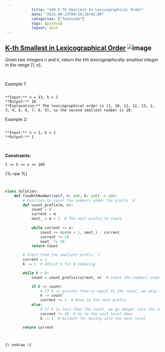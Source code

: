 ```yaml
---
            title: "440 K Th Smallest In Lexicographical Order"
            date: "2025-08-23T09:59:26+02:00"
            categories: ["leetcode"]
            tags: [python]
            layout: post
---
```

            
## [K-th Smallest in Lexicographical Order](https://leetcode.com/problems/k-th-smallest-in-lexicographical-order) ![image](https://img.shields.io/badge/Difficulty-Hard-red)

Given two integers n and k, return *the* kth *lexicographically smallest integer in the range* [1, n].

 

Example 1:

```

**Input:** n = 13, k = 2
**Output:** 10
**Explanation:** The lexicographical order is [1, 10, 11, 12, 13, 2, 3, 4, 5, 6, 7, 8, 9], so the second smallest number is 10.

```

Example 2:

```

**Input:** n = 1, k = 1
**Output:** 1

```

 

**Constraints:**

	1 <= k <= n <= 109

{% raw %}


```python


class Solution:
    def findKthNumber(self, n: int, k: int) -> int:
        # Function to count the numbers under the prefix `m`
        def count_prefix(m, n):
            count = 0
            current = m
            next_ = m + 1  # The next prefix to check
            
            while current <= n:
                count += min(n + 1, next_) - current
                current *= 10
                next_ *= 10
            return count

        # Start from the smallest prefix `1`
        current = 1
        k -= 1  # Adjust k for 0-indexing

        while k > 0:
            count = count_prefix(current, n)  # Count the numbers under `current` prefix

            if k >= count:
                # If k is greater than or equal to the count, we skip this prefix
                k -= count
                current += 1  # Move to the next prefix
            else:
                # If k is less than the count, we go deeper into the current prefix
                current *= 10  # Go to the next level down
                k -= 1  # Account for moving into the next level

        return current



{% endraw %}
```
